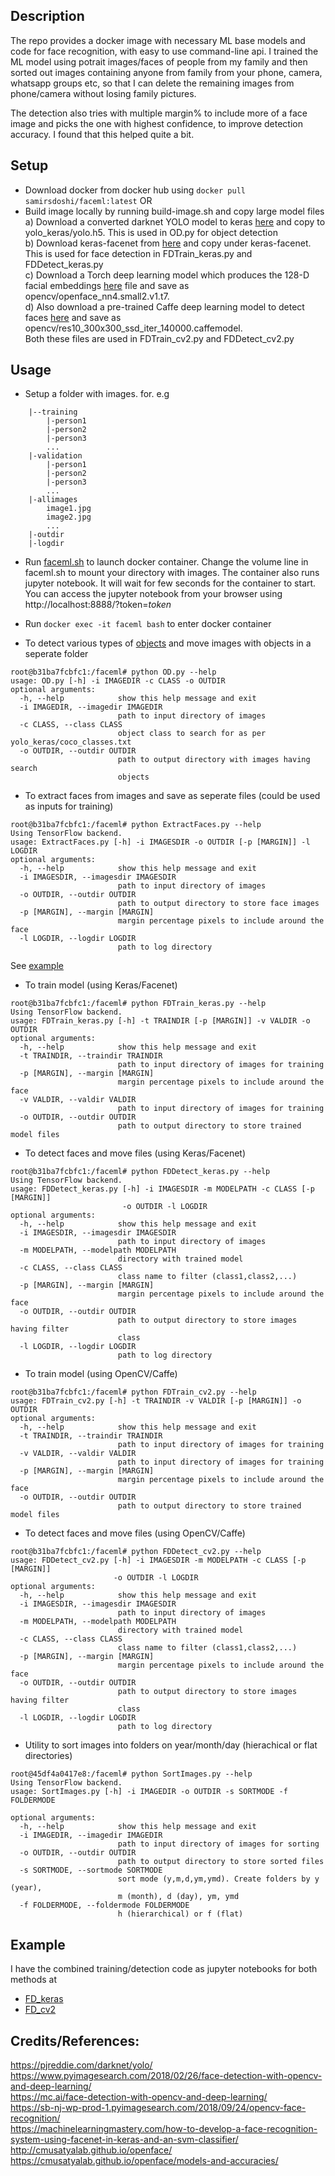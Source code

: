 ## Description

The repo provides a docker image with necessary ML base models and code for face recognition, with easy to use command-line api. I trained the ML model
using potrait images/faces of people from my family and then sorted out images containing anyone from family from your phone, camera, whatsapp groups etc, so that I can delete the remaining images from phone/camera without losing family pictures. 

The detection also tries with multiple margin% to include more of a face image and picks the one with highest confidence, to improve detection accuracy. I found that this helped quite a bit. 

## Setup

* Download docker from docker hub using 
` docker pull samirsdoshi/faceml:latest `
 OR  
* Build image locally by running build-image.sh and copy large model files  
a) Download a converted darknet YOLO model to keras [here](https://drive.google.com/drive/folders/1YHYPsN4BnXz408_SY9Mo0G4Z2cSR0WCG?usp=sharing) and copy to yolo_keras/yolo.h5. This is used in OD.py for object detection  
b) Download keras-facenet from [here](https://drive.google.com/drive/folders/1pwQ3H4aJ8a6yyJHZkTwtjcL4wYWQb7bn) and copy under keras-facenet. This is used for face detection in FDTrain_keras.py and FDDetect_keras.py  
c) Download a Torch deep learning model which produces the 128-D facial embeddings [here](https://storage.cmusatyalab.org/openface-models/nn4.small2.v1.t7) file and save as opencv/openface_nn4.small2.v1.t7.  
d) Also download a pre-trained Caffe deep learning model to detect faces [here](https://github.com/mmilovec/facedetectionOpenCV/blob/master/res10_300x300_ssd_iter_140000.caffemodel) and save as opencv/res10_300x300_ssd_iter_140000.caffemodel.   
Both these files are used in FDTrain_cv2.py and FDDetect_cv2.py  

## Usage
* Setup a folder with images. for. e.g
```
    |--training
        |-person1
        |-person2
        |-person3
        ...
    |-validation
        |-person1
        |-person2
        |-person3
        ...
    |-allimages
        image1.jpg
        image2.jpg
        ...
    |-outdir
    |-logdir
``` 
* Run [faceml.sh](faceml.sh) to launch docker container. Change the volume line in faceml.sh to mount your directory with images. The container also runs jupyter notebook. It will wait for few seconds for the container to start. You can access the jupyter notebook from your browser using
http://localhost:8888/?token=<i>token</i>
* Run ` docker exec -it faceml bash `  to enter docker container

* To detect various types of [objects](yolo_keras/coco_classes.txt) and move images with objects in a seperate folder
```
root@b31ba7fcbfc1:/faceml# python OD.py --help
usage: OD.py [-h] -i IMAGEDIR -c CLASS -o OUTDIR
optional arguments:
  -h, --help            show this help message and exit
  -i IMAGEDIR, --imagedir IMAGEDIR
                        path to input directory of images
  -c CLASS, --class CLASS
                        object class to search for as per yolo_keras/coco_classes.txt
  -o OUTDIR, --outdir OUTDIR
                        path to output directory with images having search
                        objects
```
* To extract faces from images and save as seperate files (could be used as inputs for training)
```
root@b31ba7fcbfc1:/faceml# python ExtractFaces.py --help
Using TensorFlow backend.
usage: ExtractFaces.py [-h] -i IMAGESDIR -o OUTDIR [-p [MARGIN]] -l LOGDIR
optional arguments:
  -h, --help            show this help message and exit
  -i IMAGESDIR, --imagesdir IMAGESDIR
                        path to input directory of images
  -o OUTDIR, --outdir OUTDIR
                        path to output directory to store face images
  -p [MARGIN], --margin [MARGIN]
                        margin percentage pixels to include around the face
  -l LOGDIR, --logdir LOGDIR
                        path to log directory
```
See [example](faceml/sampleimages/extractfaces/README.md)
* To train model (using Keras/Facenet)
```
root@b31ba7fcbfc1:/faceml# python FDTrain_keras.py --help
Using TensorFlow backend.
usage: FDTrain_keras.py [-h] -t TRAINDIR [-p [MARGIN]] -v VALDIR -o OUTDIR
optional arguments:
  -h, --help            show this help message and exit
  -t TRAINDIR, --traindir TRAINDIR
                        path to input directory of images for training
  -p [MARGIN], --margin [MARGIN]
                        margin percentage pixels to include around the face
  -v VALDIR, --valdir VALDIR
                        path to input directory of images for training
  -o OUTDIR, --outdir OUTDIR
                        path to output directory to store trained model files
```
* To detect faces and move files (using Keras/Facenet)
```
root@b31ba7fcbfc1:/faceml# python FDDetect_keras.py --help
Using TensorFlow backend.
usage: FDDetect_keras.py [-h] -i IMAGESDIR -m MODELPATH -c CLASS [-p [MARGIN]]
                         -o OUTDIR -l LOGDIR
optional arguments:
  -h, --help            show this help message and exit
  -i IMAGESDIR, --imagesdir IMAGESDIR
                        path to input directory of images
  -m MODELPATH, --modelpath MODELPATH
                        directory with trained model
  -c CLASS, --class CLASS
                        class name to filter (class1,class2,...)
  -p [MARGIN], --margin [MARGIN]
                        margin percentage pixels to include around the face
  -o OUTDIR, --outdir OUTDIR
                        path to output directory to store images having filter
                        class
  -l LOGDIR, --logdir LOGDIR
                        path to log directory
```
* To train model (using OpenCV/Caffe)
```
root@b31ba7fcbfc1:/faceml# python FDTrain_cv2.py --help
usage: FDTrain_cv2.py [-h] -t TRAINDIR -v VALDIR [-p [MARGIN]] -o OUTDIR
optional arguments:
  -h, --help            show this help message and exit
  -t TRAINDIR, --traindir TRAINDIR
                        path to input directory of images for training
  -v VALDIR, --valdir VALDIR
                        path to input directory of images for training
  -p [MARGIN], --margin [MARGIN]
                        margin percentage pixels to include around the face
  -o OUTDIR, --outdir OUTDIR
                        path to output directory to store trained model files
```
* To detect faces and move files (using OpenCV/Caffe)
```
root@b31ba7fcbfc1:/faceml# python FDDetect_cv2.py --help
usage: FDDetect_cv2.py [-h] -i IMAGESDIR -m MODELPATH -c CLASS [-p [MARGIN]]
                       -o OUTDIR -l LOGDIR
optional arguments:
  -h, --help            show this help message and exit
  -i IMAGESDIR, --imagesdir IMAGESDIR
                        path to input directory of images
  -m MODELPATH, --modelpath MODELPATH
                        directory with trained model
  -c CLASS, --class CLASS
                        class name to filter (class1,class2,...)
  -p [MARGIN], --margin [MARGIN]
                        margin percentage pixels to include around the face
  -o OUTDIR, --outdir OUTDIR
                        path to output directory to store images having filter
                        class
  -l LOGDIR, --logdir LOGDIR
                        path to log directory
```
* Utility to sort images into folders on year/month/day (hierachical or flat directories)
```
root@45df4a0417e8:/faceml# python SortImages.py --help
Using TensorFlow backend.
usage: SortImages.py [-h] -i IMAGEDIR -o OUTDIR -s SORTMODE -f FOLDERMODE

optional arguments:
  -h, --help            show this help message and exit
  -i IMAGEDIR, --imagedir IMAGEDIR
                        path to input directory of images for sorting
  -o OUTDIR, --outdir OUTDIR
                        path to output directory to store sorted files
  -s SORTMODE, --sortmode SORTMODE
                        sort mode (y,m,d,ym,ymd). Create folders by y (year),
                        m (month), d (day), ym, ymd
  -f FOLDERMODE, --foldermode FOLDERMODE
                        h (hierarchical) or f (flat)
```
## Example
I have the combined training/detection code as jupyter notebooks for both methods at
* [FD_keras](faceml/notebooks/FD_keras.ipynb)
* [FD_cv2](faceml/notebooks/FD_cv2.ipynb)

## Credits/References:
https://pjreddie.com/darknet/yolo/  
https://www.pyimagesearch.com/2018/02/26/face-detection-with-opencv-and-deep-learning/  
https://mc.ai/face-detection-with-opencv-and-deep-learning/  
https://sb-nj-wp-prod-1.pyimagesearch.com/2018/09/24/opencv-face-recognition/  
https://machinelearningmastery.com/how-to-develop-a-face-recognition-system-using-facenet-in-keras-and-an-svm-classifier/  
http://cmusatyalab.github.io/openface/  
https://cmusatyalab.github.io/openface/models-and-accuracies/  


